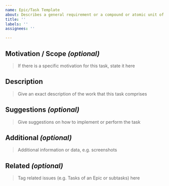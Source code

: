 ```yaml
---
name: Epic/Task Template
about: Describes a general requirement or a compound or atomic unit of work
title: ''
labels: ''
assignees: ''

---
```


## Motivation / Scope _(optional)_

> If there is a specific motivation for this task, state it here

## Description

> Give an exact description of the work that this task comprises

## Suggestions _(optional)_

> Give suggestions on how to implement or perform the task

## Additional _(optional)_

> Additional information or data, e.g. screenshots

## Related _(optional)_

> Tag related issues (e.g. Tasks of an Epic or subtasks) here
